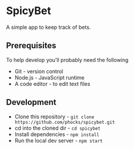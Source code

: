 # SpicyBet

A simple app to keep track of bets.

## Prerequisites

To help develop you'll probably need the following

- Git - version control
- Node.js - JavaScript runtime
- A code editor - to edit text files

## Development

- Clone this repository - `git clone https://github.com/phocks/spicybet.git`
- cd into the cloned dir - `cd spicybet`
- Install dependencies - `npm install`
- Run the local dev server - `npm start`
